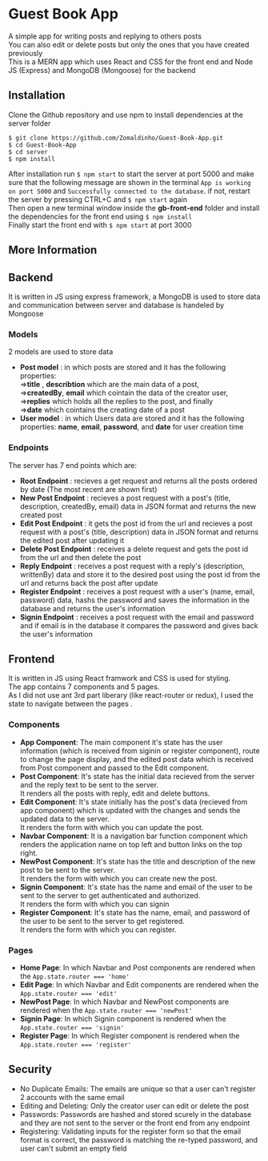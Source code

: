 # Guest Book App

A simple app for writing posts and replying to others posts <br/>
You can also edit or delete posts but only the ones that you have created previously <br/>
This is a MERN app which uses React and CSS for the front end and Node JS (Express) and MongoDB (Mongoose) for the backend

## Installation

Clone the Github repository and use npm to install dependencies at the server folder <br/>
```
$ git clone https://github.com/Zomaldinho/Guest-Book-App.git
$ cd Guest-Book-App
$ cd server
$ npm install
```
After installation run `$ npm start` to start the server at port 5000 and make sure that the following message are shown in the terminal `App is working on port 5000` and `Successfully connected to the database`. if not, restart the server by pressing CTRL+C and `$ npm start` again <br/>
Then open a new terminal window inside the **gb-front-end** folder and install the dependencies for the front end using `$ npm install`<br/>
Finally start the front end with `$ npm start` at port 3000

## More Information

## Backend

It is written in JS using express framework, a MongoDB is used to store data and communication between server and database is handeled by Mongoose

### Models
2 models are used to store data
* **Post model** : in which posts are stored and it has the following properties:<br/> =>**title** , **describtion** which are the main data of a post, <br/>=>**createdBy**, **email** which cointain the data of the creator user, <br/>=>**replies** which holds all the replies to the post, and finally <br/>=>**date** which cointains the creating date of a post
* **User model** : in which Users data are stored and it has the following properties: **name**, **email**, **password**, and **date** for user creation time

### Endpoints
The server has 7 end points which are:
* **Root Endpoint** : recieves a get request and returns all the posts ordered by date (The most recent are shown first)
* **New Post Endpoint** : recieves a post request with a post's (title, description, createdBy, email) data in JSON format and returns the new created post
* **Edit Post Endpoint** : it gets the post id from the url and recieves a post request with a post's (title, description) data in JSON format and returns the edited post after updating it
* **Delete Post Endpoint** : receives a delete request and gets the post id from the url and then delete the post
* **Reply Endpoint** : receives a post request with a reply's (description, writtenBy) data and store it to the desired post using the post id from the url and returns back the post after update
* **Register Endpoint** : receives a post request with a user's (name, email, password) data, hashs the password and saves the information in the database and returns the user's information
* **Signin Endpoint** : receives a post request with the email and password and if email is in the database it compares the password and gives back the user's information 

## Frontend
It is written in JS using React framwork and CSS is used for styling. <br/>
The app contains 7 components and 5 pages. <br/>
As I did not use ant 3rd part liberary (like react-router or redux), I used the state to navigate between the pages .
### Components
* **App Component**: The main component it's state has the user information (which is received from siginin or register component), route to change the page display, and the edited post data which is received from Post component and passed to the Edit component.
* **Post Component**: It's state has the initial data recieved from the server and the reply text to be sent to the server.<br/>
It renders all the posts with reply, edit and delete buttons.
* **Edit Component**: It's state initially has the post's data (recieved from app component) which is updated with the changes and sends the updated data to the server.<br>
It renders the form with which you can update the post. 
* **Navbar Component**: It is a navigation bar function component which renders the application name on top left and button links on the top right.
* **NewPost Component**: It's state has the title and description of the new post to be sent to the server.<br/>
It renders the form with which you can create new the post. 
* **Signin Component**: It's state has the name and email of the user to be sent to the server to get authenticated and authorized. <br/>
It renders the form with which you can signin 
* **Register Component**: It's state has the name, email, and password of the user to be sent to the server to get registered. <br/>
It renders the form with which you can register.

### Pages

* **Home Page**: In which Navbar and Post components are rendered when the `App.state.router === 'home'`
* **Edit Page**: In which Navbar and Edit components are rendered when the `App.state.router === 'edit'`
* **NewPost Page**: In which Navbar and NewPost components are rendered when the `App.state.router === 'newPost'`
* **Signin Page**: In which Signin component is rendered when the `App.state.router === 'signin'`
* **Register Page**: In which Register component is rendered when the `App.state.router === 'register'`

## Security 

* No Duplicate Emails: The emails are unique so that a user can't register 2 accounts with the same email 
* Editing and Deleting: Only the creator user can edit or delete the post
* Passwords: Passwords are hashed and stored scurely in the database and they are not sent to the server or the front end from any endpoint
* Registering: Validating inputs for the register form so that the email format is correct, the password is matching the re-typed password, and user can't submit an empty field
